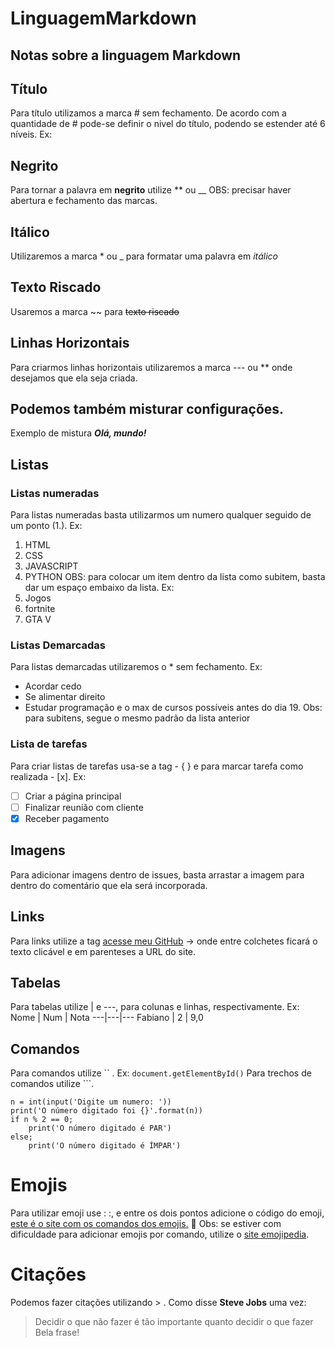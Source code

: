 # LinguagemMarkdown
 Notas sobre a linguagem Markdown
---
## Título
Para título utilizamos a marca # sem fechamento. De acordo com a quantidade de # pode-se definir o nivel do título, podendo se estender até 6 níveis. Ex:


## Negrito 
Para tornar a palavra em __negrito__ utilize ** ou __
OBS: precisar haver abertura e fechamento das marcas.

## Itálico
Utilizaremos a marca * ou _ para formatar uma palavra em *itálico*

## Texto Riscado
Usaremos a marca ~~ para ~~texto riscado~~ 

## Linhas Horizontais
Para criarmos linhas horizontais utilizaremos a marca --- ou ** onde desejamos que ela seja criada.

## Podemos também misturar configurações.
Exemplo de mistura __*Olá, mundo!*__ 

## Listas
### Listas numeradas
Para listas numeradas basta utilizarmos um numero qualquer seguido de um ponto (1.). Ex:
1. HTML
1. CSS
1. JAVASCRIPT
1. PYTHON
OBS: para colocar um item dentro da lista como subitem, basta dar um espaço embaixo da lista. Ex:
1. Jogos
 1. fortnite
 1. GTA V 
### Listas Demarcadas
Para listas demarcadas utilizaremos o * sem fechamento. Ex:
* Acordar cedo
* Se alimentar direito
* Estudar programação e o max de cursos possíveis antes do dia 19.
Obs: para subitens, segue o mesmo padrão da lista anterior
### Lista de tarefas
Para criar listas de tarefas usa-se a tag - { } e para marcar tarefa como realizada - [x]. Ex:
- [ ] Criar a página principal
- [ ] Finalizar reunião com cliente
- [x] Receber pagamento
## Imagens 
Para adicionar imagens dentro de issues, basta arrastar a imagem para dentro do comentário que ela será incorporada.
## Links
Para links utilize a tag [acesse meu GitHub](https://github.com/fabiano-filho) -> []() onde entre colchetes ficará o texto clicável e em parenteses a URL do site.
## Tabelas
Para tabelas utilize | e ---, para colunas e linhas, respectivamente. Ex:
Nome | Num | Nota
---|---|---
Fabiano | 2 | 9,0
## Comandos
Para comandos utilize `` . Ex:
`document.getElementById()`
Para trechos de comandos utilize ```.
```
n = int(input('Digite um numero: '))
print('O número digitado foi {}'.format(n))
if n % 2 == 0;
    print('O número digitado é PAR')
else;
    print('O número digitado é ÍMPAR')
```
# Emojis
Para utilizar emoji use : :, e entre os dois pontos adicione o código do emoji, [este é o site com os comandos dos emojis.](https://github.com/ikatyang/emoji-cheat-sheet)
:monkey: 
Obs: se estiver com dificuldade para adicionar emojis por comando, utilize o [site emojipedia](https://emojipedia.org/).
# Citações
Podemos fazer citações utilizando > . 
Como disse **Steve Jobs** uma vez:
> Decidir o que não fazer é tão
> importante quanto decidir
> o que fazer
Bela frase!


